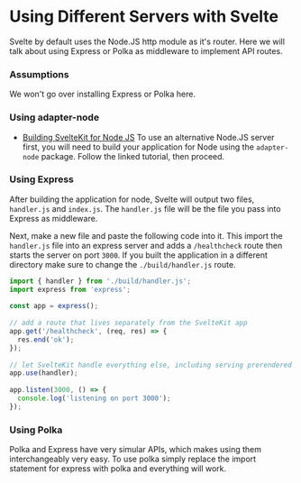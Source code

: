 # Using Different Servers with Svelte
Svelte by default uses the Node.JS http module as it's router. Here we will talk about using Express or Polka as middleware to implement API routes.

### Assumptions
We won't go over installing Express or Polka here.

### Using adapter-node
* [Building SvelteKit for Node JS](https://decode.sh/building-svelte-kit-for-node-js)
To use an alternative Node.JS server first, you will need to build your application for Node using the `adapter-node` package. Follow the linked tutorial, then proceed.

### Using Express
After building the application for node, Svelte will output two files, `handler.js` and `index.js`. The `handler.js` file will be the file you pass into Express as middleware.

Next, make a new file and paste the following code into it. This import the `handler.js` file into an express server and adds a `/healthcheck` route then starts the server on port `3000`. If you built the application in a different directory make sure to change the `./build/handler.js` route.

```javascript
import { handler } from './build/handler.js';
import express from 'express';
 
const app = express();
 
// add a route that lives separately from the SvelteKit app
app.get('/healthcheck', (req, res) => {
  res.end('ok');
});
 
// let SvelteKit handle everything else, including serving prerendered pages and static assets
app.use(handler);
 
app.listen(3000, () => {
  console.log('listening on port 3000');
});
```

### Using Polka
Polka and Express have very simular APIs, which makes using them interchangeably very easy. To use polka simply replace the import statement for express with polka and everything will work.